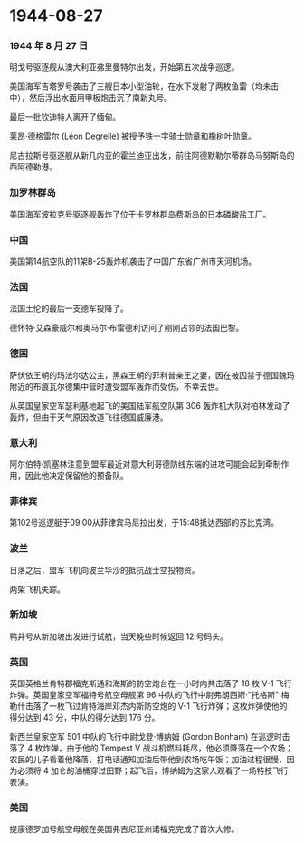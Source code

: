 # 1944-08-27

### 1944 年 8 月 27 日

明戈号驱逐舰从澳大利亚弗里曼特尔出发，开始第五次战争巡逻。

美国海军吉塔罗号袭击了三艘日本小型油轮，在水下发射了两枚鱼雷（均未击中），然后浮出水面用甲板炮击沉了南新丸号。

最后一批钦迪特人离开了缅甸。

莱昂·德格雷尔 (Léon Degrelle) 被授予铁十字骑士勋章和橡树叶勋章。

尼古拉斯号驱逐舰从新几内亚的霍兰迪亚出发，前往阿德默勒尔蒂群岛马努斯岛的西阿德勒港。

### 加罗林群岛

美国海军波拉克号驱逐舰轰炸了位于卡罗林群岛费斯岛的日本磷酸盐工厂。

### 中国

美国第14航空队的11架B-25轰炸机袭击了中国广东省广州市天河机场。

### 法国

法国土伦的最后一支德军投降了。

德怀特·艾森豪威尔和奥马尔·布雷德利访问了刚刚占领的法国巴黎。

### 德国

萨伏依王朝的玛法尔达公主，黑森王朝的菲利普亲王之妻，因在被囚禁于德国魏玛附近的布痕瓦尔德集中营时遭受盟军轰炸而受伤，不幸去世。

从英国皇家空军瑟利基地起飞的美国陆军航空队第 306
轰炸机大队对柏林发动了轰炸，但由于天气原因改道飞往德国威廉港。

### 意大利

阿尔伯特·凯塞林注意到盟军最近对意大利哥德防线东端的进攻可能会起到牵制作用，因此他决定保留他的预备队。

### 菲律宾

第102号巡逻艇于09:00从菲律宾马尼拉出发，于15:48抵达西部的苏比克湾。

### 波兰

日落之后，盟军飞机向波兰华沙的抵抗战士空投物资。

两架飞机失踪。

### 新加坡

鸭井号从新加坡出发进行试航，当天晚些时候返回 12 号码头。

### 英国

英国英格兰肯特郡福克斯通和海斯的防空炮台在一小时内共击落了 18 枚 V-1
飞行炸弹。英国皇家空军福特号航空母舰第 96
中队的飞行中尉弗朗西斯·"托格斯"·梅勒什击落了一枚飞过肯特海岸邓杰内斯防空炮的
V-1 飞行炸弹；这枚炸弹使他的得分达到 43 分，中队的得分达到 176 分。

新西兰皇家空军 501 中队的飞行中尉戈登·博纳姆 (Gordon Bonham)
在巡逻时击落了 4 枚炸弹，由于他的 Tempest V
战斗机燃料耗尽，他必须降落在一个农场；农民的儿子看着他降落，打电话通知加油后带他到农场吃午饭；加油过程很慢，因为必须将
4 加仑的油桶穿过田野；起飞后，博纳姆为这家人观看了一场特技飞行表演。

### 美国

提康德罗加号航空母舰在美国弗吉尼亚州诺福克完成了首次大修。
